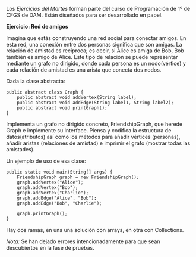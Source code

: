 Los *Ejercicios del Martes* forman parte del curso de Programación de 1º de CFGS de DAM. Están diseñados para ser desarrollado en papel.

**Ejercicio: Red de amigos**

Imagina que estás construyendo una red social para conectar amigos. En esta red, una conexión entre dos personas significa que son amigas. La relación de amistad es recíproca; es decir, si Alice es amiga de Bob, Bob también es amigo de Alice. Este tipo de relación se puede representar mediante un grafo no dirigido, donde cada persona es un nodo(vértice) y cada relación de amistad es una arista que conecta dos nodos.

Dada la clase abstracta:
```
public abstract class Graph {
    public abstract void addVertex(String label);
    public abstract void addEdge(String label1, String label2);
    public abstract void printGraph();
}
```
Implementa un grafo no dirigido concreto, FriendshipGraph, que herede Graph e implemente su Interface. Piensa y codifica la estructura de datos(atributos) así como los métodos para añadir vértices (personas), añadir aristas (relaciones de amistad) e imprimir el grafo (mostrar todas las amistades).

Un ejemplo de uso de esa clase:
```
public static void main(String[] args) {
    FriendshipGraph graph = new FriendshipGraph();
    graph.addVertex("Alice");
    graph.addVertex("Bob");
    graph.addVertex("Charlie");
    graph.addEdge("Alice", "Bob");
    graph.addEdge("Bob", "Charlie");

    graph.printGraph();
}
```
Hay dos ramas, en una una solución con arrays, en otra con Collections.

*Nota:* Se han dejado errores intencionadamente para que sean descubiertos en la fase de pruebas.
